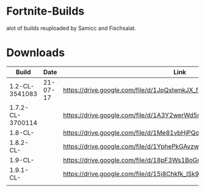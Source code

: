 # Fortnite-Builds
alot of builds reuploaded by Samicc and Fischsalat.

# Downloads
| Build                   | Date           | Link                                                                   |
| ----------------------- | -------------- | ---------------------------------------------------------------------- |
| 1.2-CL-3541083          | 21-07-17       | https://drive.google.com/file/d/1JpQxlwnkJX_fYh6hPU0z6jS78iS6X2k6/view |
| 1.7.2-CL-3700114        |                | https://drive.google.com/file/d/1A3Y2werWd5mlbp2MlUeP8NL5sEXy8lOn/view |
| 1.8-CL-                 |                | https://drive.google.com/file/d/1Me81vbHjPQolFdjhpw_d119qs4OeH8P3/view |
| 1.8.2-CL-               |                | https://drive.google.com/file/d/1YphePkGAvzwcQ66yZ6d36eXnaX4XREEZ/view |
| 1.9-CL-                 |                | https://drive.google.com/file/d/18pF3Ws1BoGmenpZqW0r8aqaP1EFHQhiF/view |
| 1.9.1-CL-               |                | https://drive.google.com/file/d/15j8Chkfk_ISk9AfhcPNI_IncvZyyKhZD/view |
|                         |                |                                                                        |
